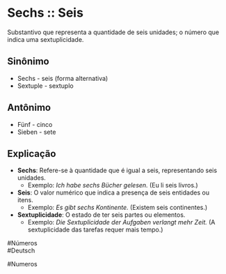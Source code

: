 # Sechs :: Seis
Substantivo que representa a quantidade de seis unidades; o número que indica uma sextuplicidade.

## Sinônimo
- Sechs - seis (forma alternativa)  
- Sextuple - sextuplo  

## Antônimo
- Fünf - cinco  
- Sieben - sete  

## Explicação
- **Sechs**: Refere-se à quantidade que é igual a seis, representando seis unidades.
  - Exemplo: *Ich habe sechs Bücher gelesen.* (Eu li seis livros.)
- **Seis**: O valor numérico que indica a presença de seis entidades ou itens.
  - Exemplo: *Es gibt sechs Kontinente.* (Existem seis continentes.)
- **Sextuplicidade**: O estado de ter seis partes ou elementos.
  - Exemplo: *Die Sextuplicidade der Aufgaben verlangt mehr Zeit.* (A sextuplicidade das tarefas requer mais tempo.)

#Números  
#Deutsch


#Numeros